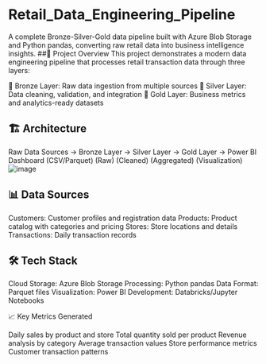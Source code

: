 # Retail_Data_Engineering_Pipeline

A complete Bronze-Silver-Gold data pipeline built with Azure Blob Storage and Python pandas, converting raw retail data into business intelligence insights.
##🎯 Project Overview
This project demonstrates a modern data engineering pipeline that processes retail transaction data through three layers:

🥉 Bronze Layer: Raw data ingestion from multiple sources
🥈 Silver Layer: Data cleaning, validation, and integration
🥇 Gold Layer: Business metrics and analytics-ready datasets

## 🏗️ Architecture
Raw Data Sources → Bronze Layer → Silver Layer → Gold Layer → Power BI Dashboard
     (CSV/Parquet)      (Raw)      (Cleaned)    (Aggregated)    (Visualization)
![image](https://github.com/user-attachments/assets/d190107e-ac1d-429c-8aeb-b26898750953)

     
## 📊 Data Sources

Customers: Customer profiles and registration data
Products: Product catalog with categories and pricing
Stores: Store locations and details
Transactions: Daily transaction records

## 🛠️ Tech Stack

Cloud Storage: Azure Blob Storage
Processing: Python pandas
Data Format: Parquet files
Visualization: Power BI
Development: Databricks/Jupyter Notebooks

📈 Key Metrics Generated

Daily sales by product and store
Total quantity sold per product
Revenue analysis by category
Average transaction values
Store performance metrics
Customer transaction patterns
